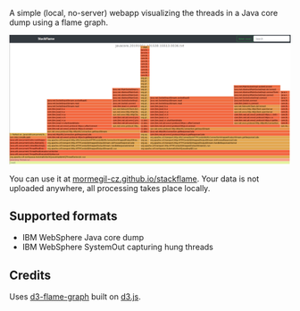 A simple (local, no-server) webapp visualizing the threads in a Java core dump using a flame graph.

![Flame graph screenshot](screenshot.png)

You can use it at [mormegil-cz.github.io/stackflame](https://mormegil-cz.github.io/stackflame/). Your data is not uploaded anywhere, all processing takes place locally.

Supported formats
-----------------

* IBM WebSphere Java core dump
* IBM WebSphere SystemOut capturing hung threads

Credits
-------

Uses [d3-flame-graph](https://github.com/spiermar/d3-flame-graph) built on [d3.js](https://d3js.org/).

